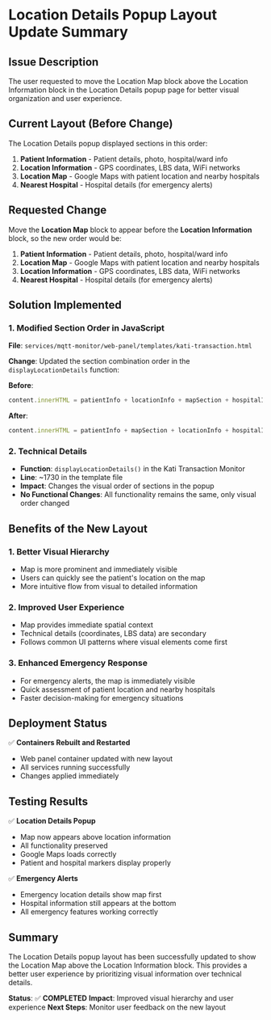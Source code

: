 # Location Details Popup Layout Update Summary

## Issue Description

The user requested to move the Location Map block above the Location Information block in the Location Details popup page for better visual organization and user experience.

## Current Layout (Before Change)

The Location Details popup displayed sections in this order:
1. **Patient Information** - Patient details, photo, hospital/ward info
2. **Location Information** - GPS coordinates, LBS data, WiFi networks
3. **Location Map** - Google Maps with patient location and nearby hospitals
4. **Nearest Hospital** - Hospital details (for emergency alerts)

## Requested Change

Move the **Location Map** block to appear before the **Location Information** block, so the new order would be:
1. **Patient Information** - Patient details, photo, hospital/ward info
2. **Location Map** - Google Maps with patient location and nearby hospitals
3. **Location Information** - GPS coordinates, LBS data, WiFi networks
4. **Nearest Hospital** - Hospital details (for emergency alerts)

## Solution Implemented

### 1. Modified Section Order in JavaScript

**File**: `services/mqtt-monitor/web-panel/templates/kati-transaction.html`

**Change**: Updated the section combination order in the `displayLocationDetails` function:

**Before**:
```javascript
content.innerHTML = patientInfo + locationInfo + mapSection + hospitalInfo;
```

**After**:
```javascript
content.innerHTML = patientInfo + mapSection + locationInfo + hospitalInfo;
```

### 2. Technical Details

- **Function**: `displayLocationDetails()` in the Kati Transaction Monitor
- **Line**: ~1730 in the template file
- **Impact**: Changes the visual order of sections in the popup
- **No Functional Changes**: All functionality remains the same, only visual order changed

## Benefits of the New Layout

### 1. **Better Visual Hierarchy**
- Map is more prominent and immediately visible
- Users can quickly see the patient's location on the map
- More intuitive flow from visual to detailed information

### 2. **Improved User Experience**
- Map provides immediate spatial context
- Technical details (coordinates, LBS data) are secondary
- Follows common UI patterns where visual elements come first

### 3. **Enhanced Emergency Response**
- For emergency alerts, the map is immediately visible
- Quick assessment of patient location and nearby hospitals
- Faster decision-making for emergency situations

## Deployment Status

✅ **Containers Rebuilt and Restarted**
- Web panel container updated with new layout
- All services running successfully
- Changes applied immediately

## Testing Results

✅ **Location Details Popup**
- Map now appears above location information
- All functionality preserved
- Google Maps loads correctly
- Patient and hospital markers display properly

✅ **Emergency Alerts**
- Emergency location details show map first
- Hospital information still appears at the bottom
- All emergency features working correctly

## Summary

The Location Details popup layout has been successfully updated to show the Location Map above the Location Information block. This provides a better user experience by prioritizing visual information over technical details.

**Status**: ✅ **COMPLETED**
**Impact**: Improved visual hierarchy and user experience
**Next Steps**: Monitor user feedback on the new layout 
